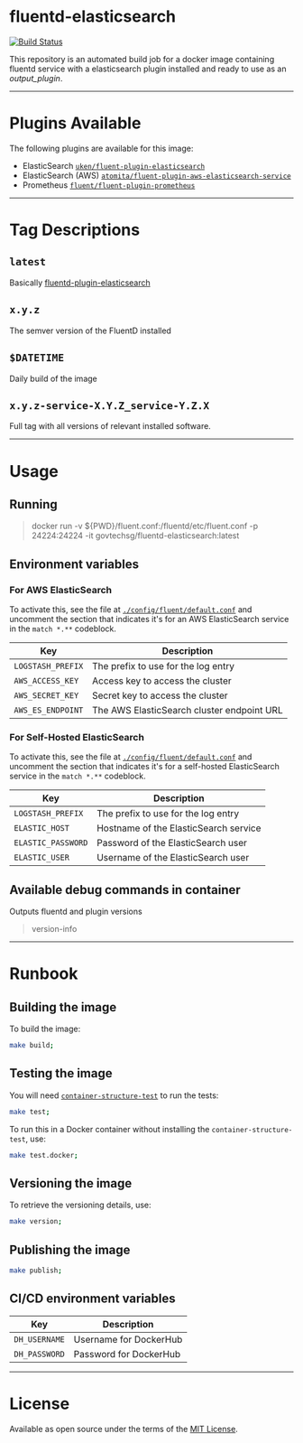 # fluentd-elasticsearch

[![Build Status](https://travis-ci.org/GovTechSG/fluentd-elasticsearch.svg?branch=master)](https://travis-ci.org/GovTechSG/fluentd-elasticsearch)

This repository is an automated build job for a docker image containing fluentd service with a elasticsearch plugin installed and ready to use as an *output_plugin*.

- - -

# Plugins Available

The following plugins are available for this image:

- ElasticSearch [`uken/fluent-plugin-elasticsearch`](https://github.com/uken/fluent-plugin-elasticsearch)
- ElasticSearch (AWS) [`atomita/fluent-plugin-aws-elasticsearch-service`](https://github.com/atomita/fluent-plugin-aws-elasticsearch-service)
- Prometheus [`fluent/fluent-plugin-prometheus`](https://github.com/fluent/fluent-plugin-prometheus)

- - -

# Tag Descriptions

## `latest`

Basically [fluentd-plugin-elasticsearch](#fluent-plugin-elasticsearch)

## `x.y.z`

The semver version of the FluentD installed

## `$DATETIME`

Daily build of the image

## `x.y.z-service-X.Y.Z_service-Y.Z.X`

Full tag with all versions of relevant installed software.

- - -

# Usage

## Running

> docker run -v ${PWD}/fluent.conf:/fluentd/etc/fluent.conf -p 24224:24224 -it govtechsg/fluentd-elasticsearch:latest

## Environment variables

### For AWS ElasticSearch

To activate this, see the file at [`./config/fluent/default.conf`](./config/fluent/default.conf) and uncomment the section that indicates it's for an AWS ElasticSearch service in the `match *.**` codeblock.

| Key | Description |
| --- | --- |
| `LOGSTASH_PREFIX` | The prefix to use for the log entry |
| `AWS_ACCESS_KEY` | Access key to access the cluster |
| `AWS_SECRET_KEY` | Secret key to access the cluster |
| `AWS_ES_ENDPOINT` | The AWS ElasticSearch cluster endpoint URL |

### For Self-Hosted ElasticSearch

To activate this, see the file at [`./config/fluent/default.conf`](./config/fluent/default.conf) and uncomment the section that indicates it's for a self-hosted ElasticSearch service in the `match *.**` codeblock.

| Key | Description |
| --- | --- |
| `LOGSTASH_PREFIX` | The prefix to use for the log entry |
| `ELASTIC_HOST` | Hostname of the ElasticSearch service|
| `ELASTIC_PASSWORD` | Password of the ElasticSearch user |
| `ELASTIC_USER` | Username of the ElasticSearch user |

## Available debug commands in container

Outputs fluentd and plugin versions

> version-info

- - -

# Runbook

## Building the image

To build the image:

```sh
make build;
```

## Testing the image

You will need [`container-structure-test`](https://github.com/GoogleContainerTools/container-structure-test) to run the tests:

```sh
make test;
```

To run this in a Docker container without installing the `container-structure-test`, use:

```sh
make test.docker;
```

## Versioning the image

To retrieve the versioning details, use:

```sh
make version;
```

## Publishing the image

```sh
make publish;
```

## CI/CD environment variables

| Key | Description |
| --- | --- |
| `DH_USERNAME` | Username for DockerHub |
| `DH_PASSWORD` | Password for DockerHub |

- - -

# License

Available as open source under the terms of the [MIT License](http://opensource.org/licenses/MIT).
